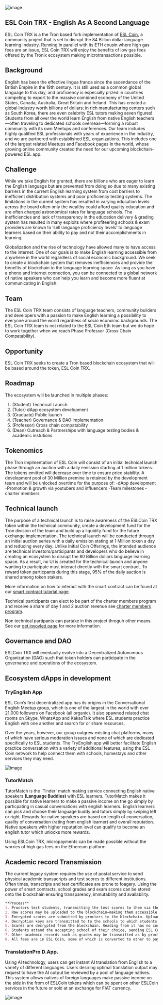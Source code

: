 ![image](http://eslcoin.org/wp-content/uploads/2018/01/eslcoinheadsize.png)
## ESL Coin TRX - English As A Second Language
ESL Coin TRX is a the Tron based fork implementation of [ESL Coin](http://eslcoin.org), a community project that is set to disrupt the 84 Billion dollar language learning industry. Running in parallel with its ETH cousin where high gas fees are an issue, ESL Coin TRX will enjoy the benefits of low gas fees offered by the Tronix ecosystem making microtransactions possible. 

## Background

English has been the effective lingua franca since the ascendance of the British Empire in the 19th century. It is still used as a common global language to this day, and proficiency is especially prized in countries competing to export to the massive combined economy of the United States, Canada, Australia, Great Britain and Ireland. This has created a global industry worth billions of dollars; in rich manufacturing centers such as South Korea, there are even celebrity ESL tutors making seven figures! Students from all over the world learn English from native English teachers—often traveling to dedicated schools overseas—forming a robust community with its own Meetups and conferences. Our team includes highly qualified ESL professionals with years of experience in the industry, and we are partnered with established ESL organizations. This includes one of the largest related Meetups and Facebook pages in the world, whose growing online community created the need for our upcoming blockchain-powered ESL app.

## Challenge

While we take English for granted, there are billions who are eager to learn the English language but are prevented from doing so due to many existing barriers in the current English learning system from cost barriers to inefficient distribution systems and poor proficiency testing systems. The limitations in the current system has resulted in varying education levels across the board often only the wealthy could afford quality education and are often charged astronomical rates for language schools. The inefficiencies and lack of transparency in the education delivery & grading system has resulted in many exploits where profiteering schools & exam providers are known to ‘sell language proficiency levels’ to language learners based on their ability to pay and not their accomplishments in learning.

Globalization and the rise of technology have allowed many to have access to the internet. One of our goals is to make English learning accessible from anywhere in the world regardless of social economic background. We seek to create a blockchain system that removes inefficiencies and provide the benefits of blockchain to the language learning space. As long as you have a phone and internet connection, you can be connected to a global network of native speakers who can help you learn and become more fluent at communicating in English.

## Team
The ESL Coin TRX team consists of language teachers, community builders and developers with a passion to make English learning a possibility to everyone around the world regardless of socio econoimc backgrounds. The ESL Coin TRX team is not related to the ESL Coin Eth team but we do hope to work together when we reach Phase Professor (Cross Chain Compatability).

## Opportunity

ESL Coin TRX seeks to create a Tron based blockchain ecosystem that will be based around the token, ESL Coin TRX. 

## Roadmap

The ecosystem will be launched in multiple phases:

1. (Student) Technical Launch
2. (Tutor) dApp ecosystem development
3. (Graduate) Public launch
4. (Teacher) Governance & DAO implementation
5. (Professor) Cross chain compatability
6. (Dean) Outreach & Partnerships with language testing bodies & academic instutions 

## Tokenomics
The Tron implmentation of ESL Coin will consist of an initial technical launch phase through an auction with a daily emission starting at 1 million tokens. The tokens emitted will decrease over time to ensure price stability. A development pool of 30 Million premine is retained by the development team and will be unlocked overtime for the purpose of:
-dApp development
-Promotion & growth via youtubers and influencers
-Team milestones
-charter members

## Technical launch
The purpose of a technical launch is to raise awareness of the ESLCoin TRX token within the technical community, create a development fund for the Tron division of the team and build up a liquidity fund for the future exchange implementation. The technical launch will be conducted through an initial auction series with a daily emission stating at 1 Million token a day and reducing every day. Unlike Initial Coin Offerings, the intended audience are technical investors/participants and developers who do believe in creating an ecosystem to disrupt the 80 Billion dollars language learning space. As a result, no UI is created for the technical launch and anyone wanting to participate must interact directly with the smart contract. To reward token particpants during this stage, 95% of the daily auction is shared among token stakers. 

More information on how to interact with the smart contract can be found at our [smart contract tutorial page](https://eslcoin.github.io/smart-contract-tutorial).

Technical participants can elect to be part of the charter members program and receive a share of day 1 and 2 auction revenue see [charter members program](https://eslcoin.github.io/charter-members). 

Non technical partipants can partake in this project throguh other means. See our [get invovled page](https://eslcoin.github.io/get-invovled) for more information. 

## Governance and DAO
ESLCoin TRX will eventaully evolve into a Decentralized Autonomous Organization (DAO) such that token holders can participate in the governance and operations of the ecosystem. 

## Ecosystem dApps in development

### TryEnglish App
ESL Coin’s first decentralized app has its origins in the Conversational English Meetup group, which is one of the largest in the world with over 21,000 followers on Facebook (all organic). It also spawned related chat rooms on Skype, WhatsApp and KakaoTalk where ESL students practice English with one another and search for or share resources.

Over the years, however, our group outgrew existing chat platforms, many of which have serious moderation issues and none of which are dedicated specifically to ESL students. The TryEnglish app will better facilitate English practice conversation with a variety of additional features, using the ESL Coin network to help connect them with schools, homestays and other services they may need.

![image](http://eslcoin.org/wp-content/uploads/2018/01/features.png)

### TutorMatch
TutorMatch is the 'Tinder' match making service connecting English native speakers **(Language Buddies)** with ESL learners. TutorMatch makes it possible for native learners to make a passive income on the go simply by particpating in casual conversations with english learners. English learners can pick and choose their language buddy and tutors simply by swiping left or right. Rewards for native speakers are based on length of conversation, quality of conversation (rating from english learner) and overall reputation. Native speakers with higher reputation level can qualify to become an english tutor which unlocks more rewards.  

Using ESLCoin TRX, micropayments can be made possible without the worries of high gas fees on the Ethereum platform. 

## Academic record Transmission
The current legacy system requires the use of postal service to send physical academic transacripts and test scores to different institutions. Often times, transcripts and test certificates are prone to foagery. Using the power of smart contracts, school grades and exam scores can be stored onto the blockchain ensuring transparency, immutability and availability. 

```markdown
**Process**
1. Proctors test students, transmitting the test scores to them via the ESL Network or more traditional encrypted channels.
2. Raw scores may be uploaded to the blockchain—making them accessible to all—for students not concerned about academic privacy.
3. Encrypted scores are submitted by proctors to the blockchain. Uploads are done in bulk, thus paying less fees to the miners.
4. Decryption keys are transmitted to to the schools to which students have applied.
5. Scores are decrypted from the blockchain. Reading from it has no cost, so transmission is always free.
6. Students attend the accepting school of their choice, sending ESL Coin and receiving their grades.
7. Other academic records such as grades may be transmitted as by proctors for ESL students transferring to other schools and universities.
8. All fees are in ESL Coin, some of which is converted to ether to pay miners for securing academic records.
```

### TranslationPro D.App.
Using AI technology, users can get instant AI translation from English to a variety of different languages. Users desiring optimal translation output may request to have the AI output be reviewed by a pool of language natives. This system allows natives of foreign languages make passive income on the side in the from of ESLCoin tokens which can be spent on other ESLCoin services in the future or sold at an exchange for FIAT currency. 

![image](http://eslcoin.org/wp-content/uploads/2018/05/diargram_tpdaap-1420x947.png)





